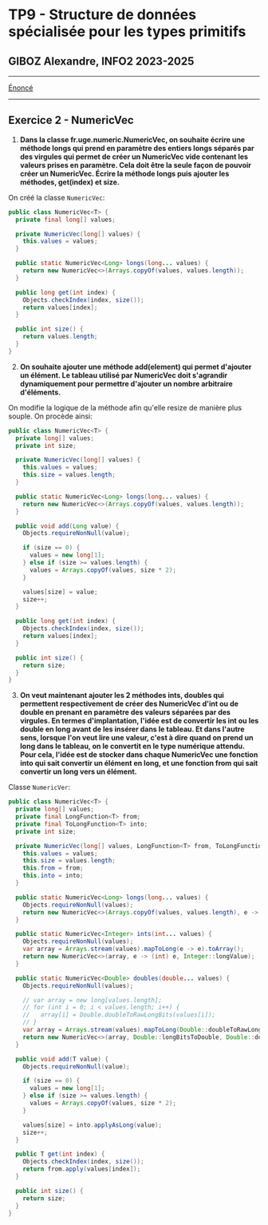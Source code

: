 # TP9 - Structure de données spécialisée pour les types primitifs

## GIBOZ Alexandre, INFO2 2023-2025
***

[Énoncé](https://www-igm.univ-mlv.fr/ens/IR/IR2/2023-2024/JavaAvance/td11.php)
***

## Exercice 2 - NumericVec

1. **Dans la classe fr.uge.numeric.NumericVec, on souhaite écrire une méthode longs qui prend en paramètre des entiers longs séparés par des virgules qui permet de créer un NumericVec vide contenant les valeurs prises en paramètre. Cela doit être la seule façon de pouvoir créer un NumericVec.
   Écrire la méthode longs puis ajouter les méthodes, get(index) et size.**

On créé la classe `NumericVec`:
```java
public class NumericVec<T> {
  private final long[] values;

  private NumericVec(long[] values) {
    this.values = values;
  }

  public static NumericVec<Long> longs(long... values) {
    return new NumericVec<>(Arrays.copyOf(values, values.length));
  }

  public long get(int index) {
    Objects.checkIndex(index, size());
    return values[index];
  }

  public int size() {
    return values.length;
  }
}
```

2. **On souhaite ajouter une méthode add(element) qui permet d'ajouter un élément. 
     Le tableau utilisé par NumericVec doit s'agrandir dynamiquement pour permettre d'ajouter un nombre arbitraire d'éléments.**

On modifie la logique de la méthode afin qu'elle resize de manière plus souple. On procède ainsi:
```java
public class NumericVec<T> {
  private long[] values;
  private int size;

  private NumericVec(long[] values) {
    this.values = values;
    this.size = values.length;
  }

  public static NumericVec<Long> longs(long... values) {
    return new NumericVec<>(Arrays.copyOf(values, values.length));
  }

  public void add(Long value) {
    Objects.requireNonNull(value);

    if (size == 0) {
      values = new long[1];
    } else if (size >= values.length) {
      values = Arrays.copyOf(values, size * 2);
    }

    values[size] = value;
    size++;
  }

  public long get(int index) {
    Objects.checkIndex(index, size());
    return values[index];
  }

  public int size() {
    return size;
  }
}
```

3. **On veut maintenant ajouter les 2 méthodes ints, doubles qui permettent respectivement de créer des NumericVec d'int ou de double en prenant en paramètre des valeurs séparées par des virgules.
     En termes d'implantation, l'idée est de convertir les int ou les double en long avant de les insérer dans le tableau. Et dans l'autre sens, lorsque l'on veut lire une valeur, c'est à dire quand on prend un long dans le tableau, on le convertit en le type numérique attendu. 
     Pour cela, l'idée est de stocker dans chaque NumericVec une fonction into qui sait convertir un élément en long, et une fonction from qui sait convertir un long vers un élément.**

Classe `NumericVer`:
```java
public class NumericVec<T> {
  private long[] values;
  private final LongFunction<T> from;
  private final ToLongFunction<T> into;
  private int size;

  private NumericVec(long[] values, LongFunction<T> from, ToLongFunction<T> into) {
    this.values = values;
    this.size = values.length;
    this.from = from;
    this.into = into;
  }

  public static NumericVec<Long> longs(long... values) {
    Objects.requireNonNull(values);
    return new NumericVec<>(Arrays.copyOf(values, values.length), e -> e, e -> e);
  }

  public static NumericVec<Integer> ints(int... values) {
    Objects.requireNonNull(values);
    var array = Arrays.stream(values).mapToLong(e -> e).toArray();
    return new NumericVec<>(array, e -> (int) e, Integer::longValue);
  }

  public static NumericVec<Double> doubles(double... values) {
    Objects.requireNonNull(values);

    // var array = new long[values.length];
    // for (int i = 0; i < values.length; i++) {
    //   array[i] = Double.doubleToRawLongBits(values[i]);
    // }
    var array = Arrays.stream(values).mapToLong(Double::doubleToRawLongBits).toArray();
    return new NumericVec<>(array, Double::longBitsToDouble, Double::doubleToRawLongBits);
  }

  public void add(T value) {
    Objects.requireNonNull(value);

    if (size == 0) {
      values = new long[1];
    } else if (size >= values.length) {
      values = Arrays.copyOf(values, size * 2);
    }

    values[size] = into.applyAsLong(value);
    size++;
  }

  public T get(int index) {
    Objects.checkIndex(index, size());
    return from.apply(values[index]);
  }

  public int size() {
    return size;
  }
}
```
